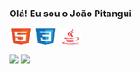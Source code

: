 ### Olá! Eu sou o João Pitangui
<div style="display: inline_block">
 <img align="center" alt="HTML" height="30" width="40" src="https://raw.githubusercontent.com/devicons/devicon/master/icons/html5/html5-original.svg">
 <img align="center" alt="CSS" height="30" width="40" src="https://raw.githubusercontent.com/devicons/devicon/master/icons/css3/css3-original.svg">
  <img align="center" alt="CSS" height="30" width="40" src="https://raw.githubusercontent.com/devicons/devicon/master/icons/java/java-plain.svg">
</div>
<br>
<div> 
  <a href="https://www.instagram.com/jgabriel_pitangui/" target="_blank"><img src="https://img.shields.io/badge/-Instagram-%23E4405F?style=for-the-badge&logo=instagram&logoColor=white" target="_blank"></a>
  <a href="#" </a> <img src="https://img.shields.io/badge/LinkedIn-0077B5?style=for-the-badge&logo=linkedin&logoColor=white">
</div>
 
 
